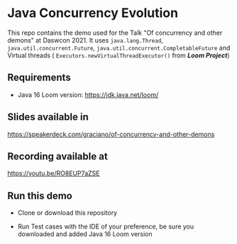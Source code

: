 # Java Concurrency Evolution

This repo contains the demo used for the Talk "Of concurrency and other demons" at Daswcon 2021. 
It uses `java.lang.Thread`, `java.util.concurrent.Future`, `java.util.concurrent.CompletableFuture` and Virtual threads ( `Executors.newVirtualThreadExecutor()` from **_Loom Project_**) 

## Requirements

* Java 16 Loom version: https://jdk.java.net/loom/

## Slides available in

https://speakerdeck.com/graciano/of-concurrency-and-other-demons

## Recording available at

https://youtu.be/RO8EUP7aZSE


## Run this demo

* Clone or download this repository
  
* Run Test cases with the IDE of your preference, be sure you downloaded and added Java 16 Loom version
